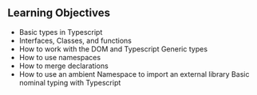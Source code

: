 <h2>Learning Objectives</h2>

<ul>
<li>Basic types in Typescript</li>
<li>Interfaces, Classes, and functions</li>
<li>How to work with the DOM and Typescript Generic types</li>
<li>How to use namespaces</li>
<li>How to merge declarations</li>
<li>How to use an ambient Namespace to import an external library
Basic nominal typing with Typescript</li>
</ul>
